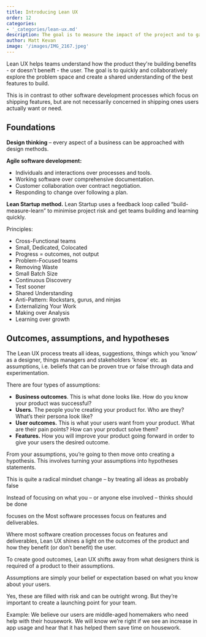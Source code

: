 ```yaml
---
title: Introducing Lean UX
order: 12
categories:
- '_categories/lean-ux.md'    
description: The goal is to measure the impact of the project and to gather your learnings, share them with the team and feed them into future projects.
author: Matt Kevan
image: '/images/IMG_2167.jpeg'
---
```


Lean UX helps teams understand how the product they're building benefits - or doesn't beneift - the user. The goal is to quickly and collaboratively explore the problem space and create a shared understanding of the best features to build.

This is in contrast to other software development processes which focus on shipping features, but are not necessarily concerned in shipping ones users actually want or need.

## Foundations

**Design  thinking** – every aspect of a business can be approached with design methods.

**Agile software development:**

* Individuals and interactions over processes and tools.
* Working software over comprehensive documentation.
* Customer collaboration over contract negotiation.
* Responding to change over following a plan.

**Lean Startup method.** Lean Startup uses a feedback loop called “build-measure-learn” to minimise project risk and get teams building and learning quickly. 

Principles:

- Cross-Functional teams
- Small, Dedicated, Colocated
- Progress = outcomes, not output
- Problem-Focused teams
- Removing Waste
- Small Batch Size
- Continuous Discovery
- Test sooner
- Shared Understanding
- Anti-Pattern: Rockstars, gurus, and ninjas
- Externalizing Your Work
- Making over Analysis
- Learning over growth


## Outcomes, assumptions, and hypotheses



The Lean UX process treats all ideas, suggestions, things which you 'know' as a designer, things managers and stakeholders 'know' etc. as assumptions, i.e. beliefs that can be proven true or false through data and experimentation.

There are four types of assumptions:

* **Business outcomes**. This is what done looks like. How do you know your product was successful?
* **Users.** The people you’re creating your product for. Who are they? What’s their persona look like?
* **User outcomes.** This is what your users want from your product. What are their pain points? How can your product solve them?
* **Features.** How you will improve your product going forward in order to give your users the desired outcome. 


From your assumptions, you’re going to then move onto creating a hypothesis. This involves turning your assumptions into hypotheses statements. 

This is quite a radical mindset change – by treating all ideas as probably false




Instead of focusing on what you – or anyone else involved – thinks should be done

 focuses on the Most software processes focus on features and deliverables.

Where most software creation processes focus on features and deliverables, Lean UX shines a light on the outcomes of the product and how they benefit (or don’t benefit) the user.

To create good outcomes, Lean UX shifts away from what designers think is required of a product to their assumptions. 

Assumptions are simply your belief or expectation based on what you know about your users. 

Yes, these are filled with risk and can be outright wrong. But they’re important to create a launching point for your team. 



Example: We believe our users are middle-aged homemakers who need help with their housework. We will know we’re right if we see an increase in app usage and hear that it has helped them save time on housework. 